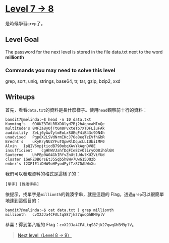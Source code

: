 # [Level 7 -> 8](http://overthewire.org/wargames/bandit/bandit8.html)

是時候學習```grep```了。

## Level Goal

The password for the next level is stored in the file data.txt next to the word **millionth**


### Commands you may need to solve this level

grep, sort, uniq, strings, base64, tr, tar, gzip, bzip2, xxd

## Writeups

首先，看看```data.txt```的資料是長什麼樣子。使用```head```觀察前十行的資料：

```shell
bandit7@melinda:~$ head -n 10 data.txt
Kunming's	0D0KZ3TdLRBXD8lyd7Bj2hAqnxaMInQe
multitude's	8MFZa8yOjTt6m8PvxteTp7XTDFLiuFAk
audibility	ZeLj0yAw7ylmEoLxSUEqF4iB43c9DN4h
unadvised	Pgp8X2LSVdNrmIKcJ7Oe8eqTzEVfhGbR
Brecht's	uKyKryNUZYFuTQpwRlDqucLLIUbiIMF0
Alvin	IpQIV6mpjticdB790obqXAvYkAgnDV8E
insufficient	cgHhWVJahfDqFIe82vOliryQQ8ihGlGN
Sauterne	UhPBp0A04GkIRfvZnUt1UdwlKU2ViYUd
cluster	1GeFZ0B6rsEtJ5Sqb5h8Wv7UwG15DQzb
ember's	f2XPIE1iDHW9oHPyodPyfTz87DAbWmXu
```

我們可以發現資料的格式是這樣子的：

```shell
[單字] [雜湊字串]
```

依提示，找單字是```millionth```的雜湊字串，就是這題的 Flag。透過```grep```可以很簡單地達到這個目的：

```shell
bandit7@melinda:~$ cat data.txt | grep millionth
millionth	cvX2JJa4CFALtqS87jk27qwqGhBM9plV
```

恭喜！得到第八組的 Flag：```cvX2JJa4CFALtqS87jk27qwqGhBM9plV```。

> [Next level（Level 8 -> 9）](https://github.com/YanHaoChen/OverTheWire-Writeups/blob/master/Bandit/Level8to9.md) 
